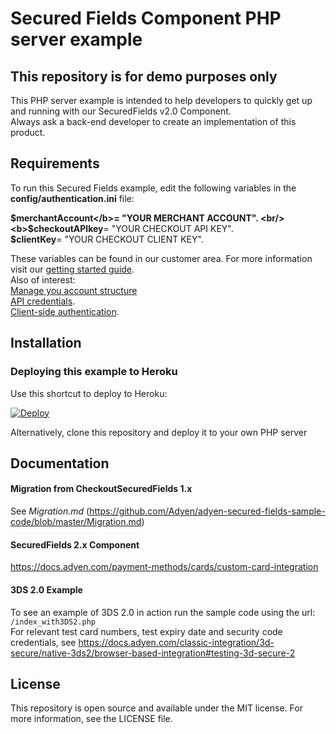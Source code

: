 # Secured Fields Component PHP server example

## This repository is for demo purposes only
This PHP server example is intended to help developers to quickly get up and running with our SecuredFields v2.0 Component. <br/>
Always ask a back-end developer to create an implementation of this product.

## Requirements
To run this Secured Fields example, edit the following variables in the <b>config/authentication.ini</b> file:<br/>

<b>$merchantAccount</b>= "YOUR MERCHANT ACCOUNT". <br/>
<b>$checkoutAPIkey</b>= "YOUR CHECKOUT API KEY". <br/>
<b>$clientKey</b>= "YOUR CHECKOUT CLIENT KEY". <br/>

These variables can be found in our customer area.
For more information visit our <a href="https://docs.adyen.com/get-started-with-adyen">getting started guide</a>.<br/>
Also of interest:<br/>
<a href="https://docs.adyen.com/account/manage-account-structure">Manage you account structure</a><br/>
<a href="https://docs.adyen.com/development-resources/api-credentials">API credentials</a>.<br/>
<a href="https://docs.adyen.com/development-resources/client-side-authentication#get-your-client-key">Client-side authentication</a>.

## Installation

### Deploying this example to Heroku

Use this shortcut to deploy to Heroku:

[![Deploy](https://www.herokucdn.com/deploy/button.svg)](https://heroku.com/deploy?template=https://github.com/Adyen/adyen-secured-fields-sample-code)
  
Alternatively, clone this repository and deploy it to your own PHP server

## Documentation

#### Migration from CheckoutSecuredFields 1.x
See *Migration.md* (https://github.com/Adyen/adyen-secured-fields-sample-code/blob/master/Migration.md)

#### SecuredFields 2.x Component
https://docs.adyen.com/payment-methods/cards/custom-card-integration

#### 3DS 2.0 Example
To see an example of 3DS 2.0 in action run the sample code using the url: `/index_with3DS2.php`<br/>
For relevant test card numbers, test expiry date and security code credentials, see https://docs.adyen.com/classic-integration/3d-secure/native-3ds2/browser-based-integration#testing-3d-secure-2

## License

This repository is open source and available under the MIT license. For more information, see the LICENSE file.
